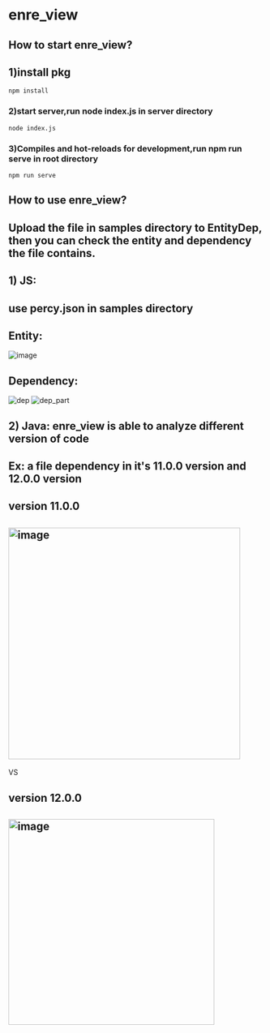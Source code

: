 # enre_view
## How to start enre_view?
## 1)install pkg
```
npm install
```
### 2)start server,run node index.js in server directory
```
node index.js
```
### 3)Compiles and hot-reloads for development,run npm run serve in root directory
```
npm run serve
```
## How to use enre_view?
## Upload the file in samples directory to EntityDep, then you can check the entity and dependency the file contains.
## 1) JS:
   ## use percy.json in samples directory
   ## Entity:
   ![image](https://user-images.githubusercontent.com/71134935/195268971-f056a500-793f-4a2a-ad7b-3f7ac378c7d3.png)
   ## Dependency:
   ![dep](https://user-images.githubusercontent.com/71134935/195270697-0b151531-3311-4aae-ac6b-fb42254b61b5.png)
   ![dep_part](https://user-images.githubusercontent.com/71134935/195270747-c0f2ff7d-e98a-445d-b62f-f24344634f05.png)
## 2) Java: enre_view is able to analyze different version of code
   ## Ex: a file dependency in it's 11.0.0 version and 12.0.0 version
   ## version 11.0.0
   ## <img width="457" alt="image" src="https://user-images.githubusercontent.com/71134935/195273128-063ab9af-a050-4394-8386-8916501246e9.png">
   VS
   ## version 12.0.0
   ## <img width="406" alt="image" src="https://user-images.githubusercontent.com/71134935/195273267-14b2df84-582d-4935-b8c1-009543c5a4ca.png">

   

